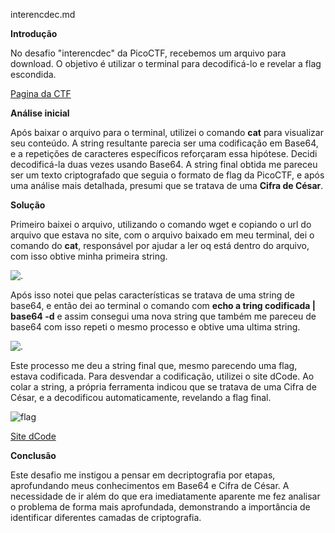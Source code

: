interencdec.md

**Introdução**

No desafio "interencdec" da PicoCTF, recebemos um arquivo para download. O objetivo é utilizar o terminal para decodificá-lo e revelar a flag escondida.


<a href="https://play.picoctf.org/practice/challenge/418">Pagina da CTF</a>

**Análise inicial**


Após baixar o arquivo para o terminal, utilizei o comando **cat** para visualizar seu conteúdo. A string resultante parecia ser uma codificação em Base64, e a repetições de caracteres específicos reforçaram essa hipótese. Decidi decodificá-la duas vezes usando Base64. A string final obtida me pareceu ser um texto criptografado que seguia o formato de flag da PicoCTF, e após uma análise mais detalhada, presumi que se tratava de uma **Cifra de César**.


**Solução**

Primeiro baixei o arquivo, utilizando o comando wget e copiando o url do arquivo que estava no site, com o arquivo baixado em meu terminal, dei o comando do **cat**, responsável por ajudar a ler oq está dentro do arquivo, com isso obtive minha primeira string.

<img src="1.png" alt= .  >




Após isso notei que pelas características se tratava de uma string de base64, e então dei ao terminal o comando com **echo a tring codificada | base64 -d**  e assim consegui uma nova string que também me pareceu de base64 com isso repeti o mesmo processo e obtive uma ultima string.





<img src="2.png" alt= .>

Este processo me deu a string final que, mesmo parecendo uma flag, estava codificada. Para desvendar a codificação, utilizei o site dCode. Ao colar a string, a própria ferramenta indicou que se tratava de uma Cifra de César, e a decodificou automaticamente, revelando a flag final.

<img src="3.png" alt= flag>

<a href="https://www.dcode.fr/caesar-cipher">Site dCode</a>

**Conclusão**


Este desafio me instigou a pensar em decriptografia por etapas, aprofundando meus conhecimentos em Base64 e Cifra de César. A necessidade de ir além do que era imediatamente aparente me fez analisar o problema de forma mais aprofundada, demonstrando a importância de identificar diferentes camadas de criptografia.